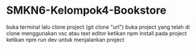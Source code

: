 # SMKN6-Kelompok4-Bookstore
buka terminal lalu clone project (git clone "url")
buka project yang telah di clone menggunakan vsc atau text editor
ketikan npm install pada project 
ketikan npm run dev untuk menjalankan project
